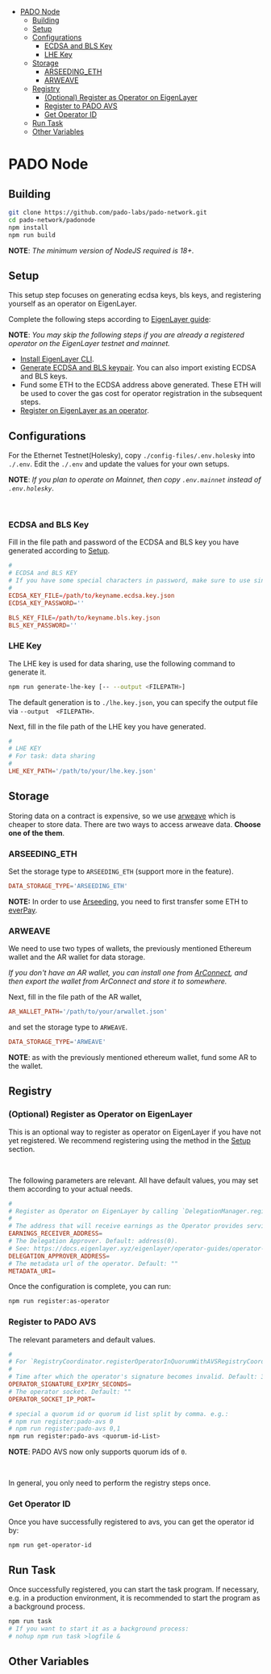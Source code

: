 - [PADO Node](#pado-node)
  - [Building](#building)
  - [Setup](#setup)
  - [Configurations](#configurations)
    - [ECDSA and BLS Key](#ecdsa-and-bls-key)
    - [LHE Key](#lhe-key)
  - [Storage](#storage)
    - [ARSEEDING\_ETH](#arseeding_eth)
    - [ARWEAVE](#arweave)
  - [Registry](#registry)
    - [(Optional) Register as Operator on EigenLayer](#optional-register-as-operator-on-eigenlayer)
    - [Register to PADO AVS](#register-to-pado-avs)
    - [Get Operator ID](#get-operator-id)
  - [Run Task](#run-task)
  - [Other Variables](#other-variables)


# PADO Node


## Building


```sh
git clone https://github.com/pado-labs/pado-network.git
cd pado-network/padonode
npm install
npm run build
```

**NOTE**: *The minimum version of NodeJS required is 18+.*


## Setup

This setup step focuses on generating ecdsa keys, bls keys, and registering yourself as an operator on EigenLayer.

Complete the following steps according to [EigenLayer guide](https://docs.eigenlayer.xyz/eigenlayer/operator-guides/operator-installation):

**NOTE**: *You may skip the following steps if you are already a registered operator on the EigenLayer testnet and mainnet.*


- [Install EigenLayer CLI](https://docs.eigenlayer.xyz/eigenlayer/operator-guides/operator-installation#cli-installation).
- [Generate ECDSA and BLS keypair](https://docs.eigenlayer.xyz/eigenlayer/operator-guides/operator-installation#create-and-list-keys). You can also import existing ECDSA and BLS keys.
- Fund some ETH to the ECDSA address above generated. These ETH will be used to cover the gas cost for operator registration in the subsequent steps.
- [Register on EigenLayer as an operator](https://docs.eigenlayer.xyz/eigenlayer/operator-guides/operator-installation#operator-configuration-and-registration).


## Configurations

For the Ethernet Testnet(Holesky), copy `./config-files/.env.holesky` into `./.env`. Edit the `./.env` and update the values for your own setups.

**NOTE**: *If you plan to operate on Mainnet, then copy `.env.mainnet` instead of `.env.holesky`*.


<br/>

### ECDSA and BLS Key

Fill in the file path and password of the ECDSA and BLS key you have generated according to [Setup](#setup).

```conf
#
# ECDSA and BLS KEY
# If you have some special characters in password, make sure to use single quotes
#
ECDSA_KEY_FILE=/path/to/keyname.ecdsa.key.json
ECDSA_KEY_PASSWORD=''

BLS_KEY_FILE=/path/to/keyname.bls.key.json
BLS_KEY_PASSWORD=''
```

### LHE Key

The LHE key is used for data sharing, use the following command to generate it.

```sh
npm run generate-lhe-key [-- --output <FILEPATH>]
```

The default generation is to `./lhe.key.json`, you can specify the output file via `--output  <FILEPATH>`.


Next, fill in the file path of the LHE key you have generated.

```conf
#
# LHE KEY
# For task: data sharing
#
LHE_KEY_PATH='/path/to/your/lhe.key.json'
```


## Storage

Storing data on a contract is expensive, so we use [arweave](https://www.arweave.org/) which is cheaper to store data. There are two ways to access arweave data. **Choose one of the them**.

### ARSEEDING_ETH

Set the storage type to `ARSEEDING_ETH` (support more in the feature).

```conf
DATA_STORAGE_TYPE='ARSEEDING_ETH'
```

**NOTE:** In order to use [Arseeding](https://web3infra.dev/docs/arseeding/introduction/lightNode), you need to first transfer some ETH to [everPay](https://app.everpay.io/).


### ARWEAVE

We need to use two types of wallets, the previously mentioned Ethereum wallet and the AR wallet for data storage. 

*If you don't have an AR wallet, you can install one from [ArConnect](https://www.arconnect.io/download), and then export the wallet from ArConnect and store it to somewhere.*


Next, fill in the file path of the AR wallet,

```conf
AR_WALLET_PATH='/path/to/your/arwallet.json'
```

and set the storage type to `ARWEAVE`.

```conf
DATA_STORAGE_TYPE='ARWEAVE'
```

**NOTE**: as with the previously mentioned ethereum wallet, fund some AR to the wallet.



## Registry

### (Optional) Register as Operator on EigenLayer

This is an optional way to register as operator on EigenLayer if you have not yet registered. We recommend registering using the method in the [Setup](#setup) section.

<br/>

The following parameters are relevant. All have default values, you may set them according to your actual needs.

```conf
#
# Register as Operator on EigenLayer by calling `DelegationManager.registerAsOperator`
#
# The address that will receive earnings as the Operator provides services to AVSs. Default: wallet.address
EARNINGS_RECEIVER_ADDRESS=
# The Delegation Approver. Default: address(0).
# See: https://docs.eigenlayer.xyz/eigenlayer/operator-guides/operator-installation#delegationapprover-design-patterns
DELEGATION_APPROVER_ADDRESS=
# The metadata url of the operator. Default: ""
METADATA_URI=
```

Once the configuration is complete, you can run:

```sh
npm run register:as-operator
```

### Register to PADO AVS

The relevant parameters and default values.

```conf
#
# For `RegistryCoordinator.registerOperatorInQuorumWithAVSRegistryCoordinator`
#
# Time after which the operator's signature becomes invalid. Default: 3600
OPERATOR_SIGNATURE_EXPIRY_SECONDS=
# The operator socket. Default: ""
OPERATOR_SOCKET_IP_PORT=
```


```sh
# special a quorum id or quorum id list split by comma. e.g.:
# npm run register:pado-avs 0
# npm run register:pado-avs 0,1
npm run register:pado-avs <quorum-id-List>
```

**NOTE**: PADO AVS now only supports quorum ids of `0`.

<br/>

In general, you only need to perform the registry steps once.


### Get Operator ID

Once you have successfully registered to avs, you can get the operator id by:

```sh
npm run get-operator-id
```


## Run Task

Once successfully registered, you can start the task program. If necessary, e.g. in a production environment, it is recommended to start the program as a background process.


```sh
npm run task
# If you want to start it as a background process:
# nohup npm run task >logfile &
```

## Other Variables


